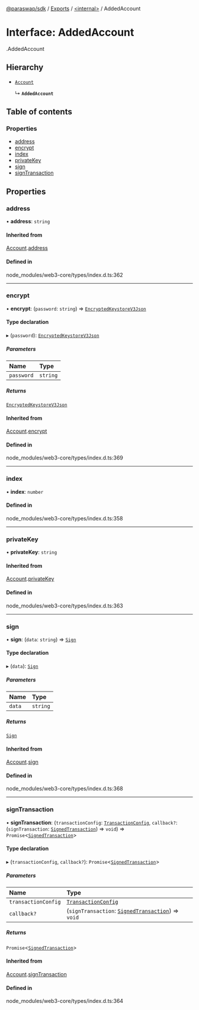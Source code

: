 [@paraswap/sdk](../README.md) / [Exports](../modules.md) / [<internal\>](../modules/internal_.md) / AddedAccount

# Interface: AddedAccount

[<internal>](../modules/internal_.md).AddedAccount

## Hierarchy

- [`Account`](internal_.Account.md)

  ↳ **`AddedAccount`**

## Table of contents

### Properties

- [address](internal_.AddedAccount.md#address)
- [encrypt](internal_.AddedAccount.md#encrypt)
- [index](internal_.AddedAccount.md#index)
- [privateKey](internal_.AddedAccount.md#privatekey)
- [sign](internal_.AddedAccount.md#sign)
- [signTransaction](internal_.AddedAccount.md#signtransaction)

## Properties

### address

• **address**: `string`

#### Inherited from

[Account](internal_.Account.md).[address](internal_.Account.md#address)

#### Defined in

node_modules/web3-core/types/index.d.ts:362

___

### encrypt

• **encrypt**: (`password`: `string`) => [`EncryptedKeystoreV3Json`](internal_.EncryptedKeystoreV3Json.md)

#### Type declaration

▸ (`password`): [`EncryptedKeystoreV3Json`](internal_.EncryptedKeystoreV3Json.md)

##### Parameters

| Name | Type |
| :------ | :------ |
| `password` | `string` |

##### Returns

[`EncryptedKeystoreV3Json`](internal_.EncryptedKeystoreV3Json.md)

#### Inherited from

[Account](internal_.Account.md).[encrypt](internal_.Account.md#encrypt)

#### Defined in

node_modules/web3-core/types/index.d.ts:369

___

### index

• **index**: `number`

#### Defined in

node_modules/web3-core/types/index.d.ts:358

___

### privateKey

• **privateKey**: `string`

#### Inherited from

[Account](internal_.Account.md).[privateKey](internal_.Account.md#privatekey)

#### Defined in

node_modules/web3-core/types/index.d.ts:363

___

### sign

• **sign**: (`data`: `string`) => [`Sign`](internal_.Sign.md)

#### Type declaration

▸ (`data`): [`Sign`](internal_.Sign.md)

##### Parameters

| Name | Type |
| :------ | :------ |
| `data` | `string` |

##### Returns

[`Sign`](internal_.Sign.md)

#### Inherited from

[Account](internal_.Account.md).[sign](internal_.Account.md#sign)

#### Defined in

node_modules/web3-core/types/index.d.ts:368

___

### signTransaction

• **signTransaction**: (`transactionConfig`: [`TransactionConfig`](internal_.TransactionConfig.md), `callback?`: (`signTransaction`: [`SignedTransaction`](internal_.SignedTransaction.md)) => `void`) => `Promise`<[`SignedTransaction`](internal_.SignedTransaction.md)\>

#### Type declaration

▸ (`transactionConfig`, `callback?`): `Promise`<[`SignedTransaction`](internal_.SignedTransaction.md)\>

##### Parameters

| Name | Type |
| :------ | :------ |
| `transactionConfig` | [`TransactionConfig`](internal_.TransactionConfig.md) |
| `callback?` | (`signTransaction`: [`SignedTransaction`](internal_.SignedTransaction.md)) => `void` |

##### Returns

`Promise`<[`SignedTransaction`](internal_.SignedTransaction.md)\>

#### Inherited from

[Account](internal_.Account.md).[signTransaction](internal_.Account.md#signtransaction)

#### Defined in

node_modules/web3-core/types/index.d.ts:364
